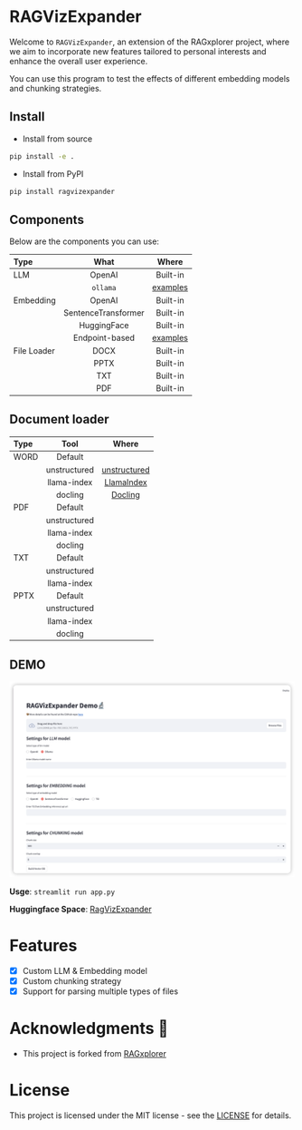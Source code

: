 # RAGVizExpander

Welcome to `RAGVizExpander`, an extension of the RAGxplorer project, 
where we aim to incorporate new features tailored to personal interests and enhance the overall user experience.

You can use this program to test the effects of different embedding models and chunking strategies.

## Install

* Install from source
```bash
pip install -e .
```

* Install from PyPI
```bash
pip install ragvizexpander
```

## Components

Below are the components you can use:

| Type        |        What         |                       Where                       |
|:------------|:-------------------:| :-----------------------------------------------: |
| LLM         |       OpenAI        |                     Built-in                      |
|             |      `ollama`       |              [examples](./examples)               |
| Embedding   |       OpenAI        |                     Built-in                      |
|             | SentenceTransformer |                     Built-in                      |
|             |     HuggingFace     |                     Built-in                      |
|             |   Endpoint-based    |              [examples](./examples)               |
| File Loader |        DOCX         |                     Built-in                      |
|             |        PPTX         |                     Built-in                      |
|             |         TXT         |                     Built-in                      |
|             |         PDF         |                     Built-in                      |


## Document loader

| Type |     Tool     |                              Where                              |
|:-----|:------------:|:---------------------------------------------------------------:|
| WORD |   Default    |                                                                 |
|      | unstructured | [unstructured](https://github.com/Unstructured-IO/unstructured) |
|      | llama-index  |     [LlamaIndex](https://github.com/run-llama/llama_index)      |
|      |   docling    |           [Docling](https://github.com/DS4SD/docling)           |
| PDF  |   Default    |                                                                 |
|      | unstructured |                                                                 |
|      | llama-index  |                                                                 |
|      |   docling    |                                                                 |
| TXT  |   Default    |                                                                 |
|      | unstructured |                                                                 |
|      | llama-index  |                                                                 |
| PPTX |   Default    |                                                                 |
|      | unstructured |                                                                 |
|      | llama-index  |                                                                 |
|      |   docling    |                                                                 |


## DEMO

![Streamlit demo](./images/demo.png)

**Usge**: `streamlit run app.py`

**Huggingface Space**: [RagVizExpander](https://huggingface.co/spaces/KennyAI01/RagVizExpander)

# Features
- [x] Custom LLM & Embedding model
- [x] Custom chunking strategy
- [x] Support for parsing multiple types of files

# Acknowledgments 💙

- This project is forked from [RAGxplorer](https://github.com/gabrielchua/RAGxplorer?tab=readme-ov-file)

# License

This project is licensed under the MIT license - see the [LICENSE](LICENSE) for details.
